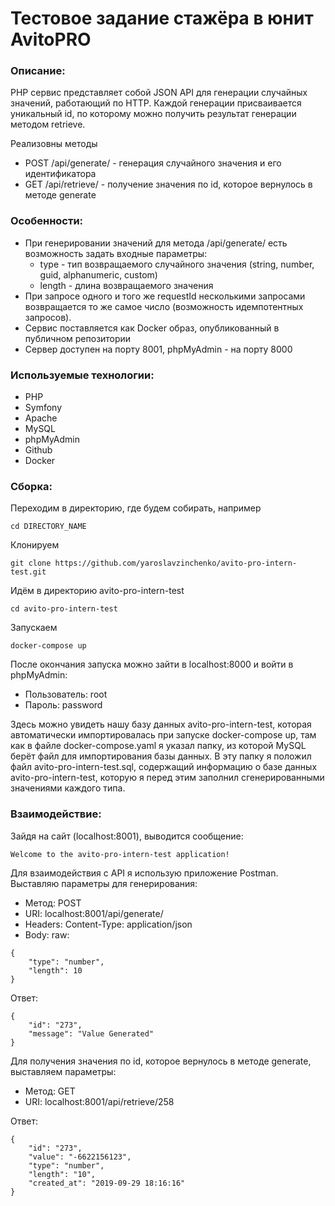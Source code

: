 # Тестовое задание стажёра в юнит AvitoPRO

### Описание:

PHP сервис представляет собой JSON API для генерации случайных значений, работающий по HTTP. Каждой генерации присваивается уникальный id, по которому можно получить результат генерации методом retrieve.

Реализовны методы
* POST /api/generate/ - генерация случайного значения и его идентификатора
* GET /api/retrieve/ - получение значения по id, которое вернулось в методе generate

### Особенности:
* При генерировании значений для метода /api/generate/ есть возможность задать входные параметры:
    * type - тип возвращаемого случайного значения (string, number, guid, alphanumeric, custom)
    * length - длина возвращаемого значения
* При запросе одного и того же requestId несколькими запросами возвращается то же самое число (возможность идемпотентных запросов).
* Сервис поставляется как Docker образ, опубликованный в публичном репозитории
* Сервер доступен на порту 8001, phpMyAdmin - на порту 8000

### Используемые технологии:
* PHP
* Symfony
* Apache
* MySQL
* phpMyAdmin
* Github
* Docker

### Сборка:
Переходим в директорию, где будем собирать, например
```
cd DIRECTORY_NAME
```

Клонируем

```
git clone https://github.com/yaroslavzinchenko/avito-pro-intern-test.git
```

Идём в директорию avito-pro-intern-test
```
cd avito-pro-intern-test
```

Запускаем
```
docker-compose up
```

После окончания запуска можно зайти в localhost:8000 и войти в phpMyAdmin:
* Пользователь: root
* Пароль: password

Здесь можно увидеть нашу базу данных avito-pro-intern-test, которая автоматически импортировалась при запуске docker-compose up, там как в файле docker-compose.yaml я указал папку, из которой MySQL берёт файл для импортирования базы данных. В эту папку я положил файл avito-pro-intern-test.sql, содержащий информацию о базе данных avito-pro-intern-test, которую я перед этим заполнил сгенерированными значениями каждого типа.


### Взаимодействие:

Зайдя на сайт (localhost:8001), выводится сообщение:

```
Welcome to the avito-pro-intern-test application!
```

Для взаимодействия с API я использую приложение Postman.
Выставляю параметры для генерирования:
* Метод: POST
* URI: localhost:8001/api/generate/
* Headers: Content-Type: application/json
* Body: raw:
```
{
    "type": "number",
    "length": 10
}
```

Ответ:
```
{
    "id": "273",
    "message": "Value Generated"
}
```

Для получения значения по id, которое вернулось в методе generate, выставляем параметры:
* Метод: GET
* URI: localhost:8001/api/retrieve/258

Ответ:
```
{
    "id": "273",
    "value": "-6622156123",
    "type": "number",
    "length": "10",
    "created_at": "2019-09-29 18:16:16"
}
```
